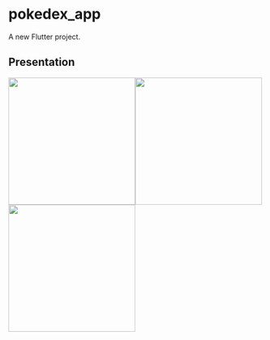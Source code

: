 # pokedex_app

A new Flutter project.

## Presentation

<img src="https://user-images.githubusercontent.com/89297042/201432004-3e262962-395d-4056-bedb-8ef8aa3b7542.jpg" width="250"><img src="https://user-images.githubusercontent.com/89297042/201432010-5358f423-83a8-477d-ad71-cecb9192dd94.jpg" width="250"><img src="https://user-images.githubusercontent.com/89297042/201432014-d941844b-7bbb-47c2-8249-0ae11a551ffa.jpg" width="250">
